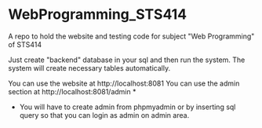# WebProgramming_STS414
A repo to hold the website and testing code for subject "Web Programming" of STS414

Just create "backend" database in your sql and then run the system. The system will create necessary tables automatically.

You can use the website at http://localhost:8081
You can use the admin section at http://localhost:8081/admin * 

* You will have to create admin from phpmyadmin or by inserting sql query so that you can login as admin on admin area.
